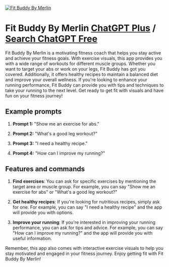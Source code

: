 
[![Fit Buddy By Merlin](https://files.oaiusercontent.com/file-DX6P2Kza3cP8xM2P5Lgsn52f?se=2123-10-17T12%3A41%3A39Z&sp=r&sv=2021-08-06&sr=b&rscc=max-age%3D31536000%2C%20immutable&rscd=attachment%3B%20filename%3Dd888d2e5-427b-4f95-a377-37bcddc0dd89.png&sig=V5HdB1X690b5t2Xc24nGNcNTqAPz0opoYzEbB%2BRr/xI%3D)](https://chat.openai.com/g/g-Wk7tGOGM3-fit-buddy-by-merlin)

# Fit Buddy By Merlin [ChatGPT Plus](https://chat.openai.com/g/g-Wk7tGOGM3-fit-buddy-by-merlin) / [Search ChatGPT Free](https://gptcall.net/index.html#/?search=Fit%20Buddy%20By%20Merlin)

Fit Buddy By Merlin is a motivating fitness coach that helps you stay active and achieve your fitness goals. With exercise visuals, this app provides you with a wide range of workouts for different muscle groups. Whether you want to target your abs or work on your legs, Fit Buddy has got you covered. Additionally, it offers healthy recipes to maintain a balanced diet and improve your overall wellness. If you're looking to enhance your running performance, Fit Buddy can provide you with tips and techniques to take your running to the next level. Get ready to get fit with visuals and have fun on your fitness journey!

## Example prompts

1. **Prompt 1:** "Show me an exercise for abs."

2. **Prompt 2:** "What's a good leg workout?"

3. **Prompt 3:** "I need a healthy recipe."

4. **Prompt 4:** "How can I improve my running?"

## Features and commands

1. **Find exercises**: You can ask for specific exercises by mentioning the target area or muscle group. For example, you can say "Show me an exercise for abs" or "What's a good leg workout?"

2. **Get healthy recipes**: If you're looking for nutritious recipes, simply ask for one. For example, you can say "I need a healthy recipe" and the app will provide you with options.

3. **Improve your running**: If you're interested in improving your running performance, you can ask for tips and advice. For example, you can say "How can I improve my running?" and the app will provide you with useful information.

Remember, this app also comes with interactive exercise visuals to help you stay motivated and engaged in your fitness journey. Enjoy getting fit with Fit Buddy By Merlin!



